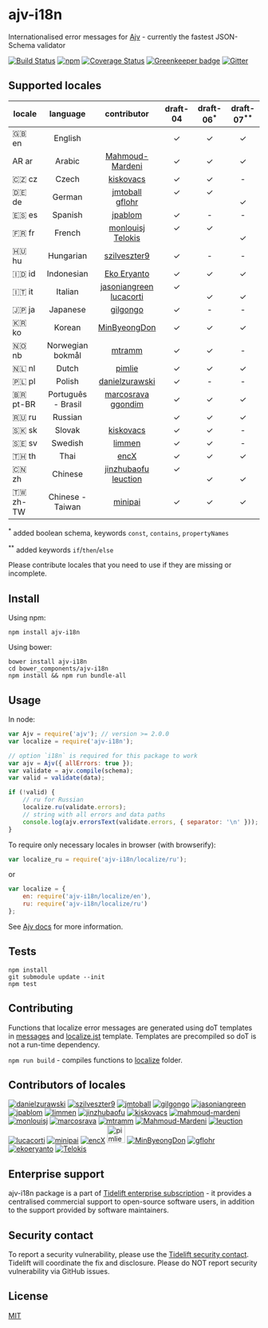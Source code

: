 # ajv-i18n

Internationalised error messages for [Ajv](https://github.com/epoberezkin/ajv) - currently the fastest JSON-Schema validator

[![Build Status](https://travis-ci.org/epoberezkin/ajv-i18n.svg?branch=master)](https://travis-ci.org/epoberezkin/ajv-i18n)
[![npm](https://img.shields.io/npm/v/ajv-i18n.svg)](https://www.npmjs.com/package/ajv-i18n)
[![Coverage Status](https://coveralls.io/repos/github/epoberezkin/ajv-i18n/badge.svg?branch=master)](https://coveralls.io/github/epoberezkin/ajv-i18n?branch=master)
[![Greenkeeper badge](https://badges.greenkeeper.io/epoberezkin/ajv-i18n.svg)](https://greenkeeper.io/)
[![Gitter](https://img.shields.io/gitter/room/ajv-validator/ajv.svg)](https://gitter.im/ajv-validator/ajv)


## Supported locales

|locale|language |contributor|draft-04|draft-06<sup>\*</sup>|draft-07<sup>\*\*</sup>|
|------|:-------:|:---------:|:------:|:------:|:------:|
|🇬🇧 en|English  | |✓|✓|✓|
|AR ar|Arabic   |[Mahmoud-Mardeni](https://github.com/Mahmoud-Mardeni)|✓|✓|✓|
|🇨🇿 cz|Czech    |[kiskovacs](https://github.com/kiskovacs)|✓|✓|-|
|🇩🇪 de|German   |[jmtoball](https://github.com/jmtoball)<br>[gflohr](https://github.com/gflohr)|✓<br>&nbsp;|✓<br>&nbsp;|<br>✓|
|🇪🇸 es|Spanish  |[jpablom](https://github.com/jpablom)|✓|-|-|
|🇫🇷 fr|French   |[monlouisj](https://github.com/monlouisj)<br>[Telokis](https://github.com/Telokis)|✓<br>&nbsp;|✓<br>&nbsp;|<br>✓|
|🇭🇺 hu|Hungarian|[szilveszter9](https://github.com/szilveszter9)|✓|-|-|
|🇮🇩 id|Indonesian|[Eko Eryanto](https://github.com/ekoeryanto)|✓|✓|✓|
|🇮🇹 it|Italian  |[jasoniangreen](https://github.com/jasoniangreen)<br>[lucacorti](https://github.com/lucacorti)|✓<br>&nbsp;|<br>✓|<br>✓|
|🇯🇵 ja|Japanese |[gilgongo](https://github.com/gilgongo)|✓|-|-|
|🇰🇷 ko|Korean |[MinByeongDon](https://github.com/MinByeongDon)|✓|✓|✓|
|🇳🇴 nb|Norwegian bokmål|[mtramm](https://github.com/mtramm)|✓|✓|-|
|🇳🇱 nl|Dutch    |[pimlie](https://github.com/pimlie)|✓|✓|✓|
|🇵🇱 pl|Polish   |[danielzurawski](https://github.com/danielzurawski)|✓|-|-|
|🇧🇷 pt-BR|Português - Brasil|[marcosrava](https://github.com/marcosrava)<br>[ggondim](https://github.com/ggondim)|✓|✓|✓|
|🇷🇺 ru|Russian  | |✓|✓|✓|
|🇸🇰 sk|Slovak   |[kiskovacs](https://github.com/kiskovacs)|✓|✓|-|
|🇸🇪 sv|Swedish  |[limmen](https://github.com/Limmen)|✓|✓|-|
|🇹🇭 th|Thai     |[encX](https://github.com/encX)|✓|✓|✓|
|🇨🇳 zh|Chinese  |[jinzhubaofu](https://github.com/jinzhubaofu)<br>[leuction](https://github.com/leuction)|✓<br>&nbsp;|<br>✓|<br>✓|
|🇹🇼 zh-TW|Chinese - Taiwan|[minipai](https://github.com/minipai)|✓|✓|✓|


<sup>\*</sup> added boolean schema, keywords `const`, `contains`, `propertyNames`

<sup>\*\*</sup> added keywords `if`/`then`/`else`

Please contribute locales that you need to use if they are missing or incomplete.


## Install

Using npm:

```
npm install ajv-i18n
```

Using bower:

```
bower install ajv-i18n
cd bower_components/ajv-i18n
npm install && npm run bundle-all
```

## Usage

In node:

```javascript
var Ajv = require('ajv'); // version >= 2.0.0
var localize = require('ajv-i18n');

// option `i18n` is required for this package to work
var ajv = Ajv({ allErrors: true });
var validate = ajv.compile(schema);
var valid = validate(data);

if (!valid) {
    // ru for Russian
    localize.ru(validate.errors);
    // string with all errors and data paths
    console.log(ajv.errorsText(validate.errors, { separator: '\n' }));
}
```

To require only necessary locales in browser (with browserify):

```javascript
var localize_ru = require('ajv-i18n/localize/ru');
```

or

```javascript
var localize = {
    en: require('ajv-i18n/localize/en'),
    ru: require('ajv-i18n/localize/ru')
};
```

See [Ajv docs](https://github.com/epoberezkin/ajv) for more information.


## Tests

```
npm install
git submodule update --init
npm test
```


## Contributing

Functions that localize error messages are generated using doT templates in [messages](https://github.com/epoberezkin/ajv-i18n/tree/master/messages/index.js) and [localize.jst](https://github.com/epoberezkin/ajv-i18n/tree/master/localize/localize.jst) template. Templates are precompiled so doT is not a run-time dependency.

`npm run build` - compiles functions to [localize](https://github.com/epoberezkin/ajv/tree/master/localize) folder.


## Contributors of locales

[![danielzurawski](https://avatars3.githubusercontent.com/u/1625711?v=3&s=40)](https://github.com/danielzurawski "danielzurawski")
[![szilveszter9](https://avatars0.githubusercontent.com/u/7540866?v=3&s=40)](https://github.com/szilveszter9 "szilveszter9")
[![jmtoball](https://avatars0.githubusercontent.com/u/219950?v=3&s=40)](https://github.com/jmtoball "jmtoball")
[![gilgongo](https://avatars2.githubusercontent.com/u/4561747?v=3&s=40)](https://github.com/gilgongo "gilgongo")
[![jasoniangreen](https://avatars3.githubusercontent.com/u/3481367?v=3&s=40)](https://github.com/jasoniangreen "jasoniangreen")
[![jpablom](https://avatars0.githubusercontent.com/u/3935083?v=3&s=40)](https://github.com/jpablom "jpablom")
[![limmen](https://avatars2.githubusercontent.com/u/8254791?v=3&s=40)](https://github.com/Limmen "Limmen")
[![jinzhubaofu](https://avatars2.githubusercontent.com/u/811195?v=3&s=40)](https://github.com/jinzhubaofu "jinzhubaofu")
[![kiskovacs](https://avatars1.githubusercontent.com/u/2733311?v=3&s=40)](https://github.com/kiskovacs "kiskovacs")
[![mahmoud-mardeni](https://avatars2.githubusercontent.com/u/19661270?s=40&v=3)](https://github.com/Mahmoud-Mardeni "mahmoud-mardeni")
[![monlouisj](https://avatars0.githubusercontent.com/u/5998380?v=3&s=40)](https://github.com/monlouisj "monlouisj")
[![marcosrava](https://avatars2.githubusercontent.com/u/243790?v=3&s=40)](https://github.com/marcosrava "marcosrava")
[![mtramm](https://avatars3.githubusercontent.com/u/3519541?v=3&s=40)](https://github.com/mtramm "mtramm")
[![Mahmoud-Mardeni](https://avatars3.githubusercontent.com/u/19661270?v=3&s=40)](https://github.com/Mahmoud-Mardeni "Mahmoud-Mardeni")
[![leuction](https://avatars3.githubusercontent.com/u/8056270?v=3&s=40)](https://github.com/leuction "leuction")
[![lucacorti](https://avatars2.githubusercontent.com/u/1076999?v=3&s=40)](https://github.com/lucacorti "lucacorti")
[![minipai](https://avatars2.githubusercontent.com/u/239570?s=40&v=4)](https://github.com/minipai "minipai")
[![encX](https://avatars3.githubusercontent.com/u/5965883?v=3&s=40)](https://github.com/encX "encX")
[<img src="https://avatars3.githubusercontent.com/u/1067403?s=40&v=4" alt="pimlie" width="36px"/>](https://github.com/pimlie "pimlie")
[![MinByeongDon](https://avatars2.githubusercontent.com/u/6141807?s=40&v=4)](https://github.com/MinByeongDon "MinByeongDon")
[![gflohr](https://avatars0.githubusercontent.com/u/7126580?s=40&v=4)](https://github.com/gflohr "gflohr")
[![ekoeryanto](https://avatars2.githubusercontent.com/u/36023898?s=40&v=4)](https://github.com/ekoeryanto "ekoeryanto")
[![Telokis](https://avatars3.githubusercontent.com/u/6382729?s=40&v=4)](https://github.com/Telokis "Telokis")


## Enterprise support

ajv-i18n package is a part of [Tidelift enterprise subscription](https://tidelift.com/subscription/pkg/npm-ajv-i18n?utm_source=npm-ajv-i18n&utm_medium=referral&utm_campaign=enterprise&utm_term=repo) - it provides a centralised commercial support to open-source software users, in addition to the support provided by software maintainers.


## Security contact

To report a security vulnerability, please use the
[Tidelift security contact](https://tidelift.com/security).
Tidelift will coordinate the fix and disclosure. Please do NOT report security vulnerability via GitHub issues.


## License

[MIT](https://github.com/epoberezkin/ajv-i18n/blob/master/LICENSE)
